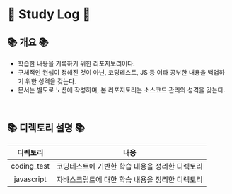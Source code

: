 #  Study Log 

## 📚 개요 📚
- 학습한 내용을 기록하기 위한 리포지토리이다.
- 구체적인 컨셉이 정해진 것이 아닌, 코딩테스트, JS 등 여타 공부한 내용을 백업하기 위한 성격을 갖는다.
- 문서는 별도로 노션에 작성하며, 본 리포지토리는 소스코드 관리의 성격을 갖는다.

<br />

## 📚 디렉토리 설명 📚

|디렉토리| 내용                         |
|:---:|----------------------------|
|coding_test| 코딩테스트에 기반한 학습 내용을 정리한 디렉토리 |
|javascript| 자바스크립트에 대한 학습 내용을 정리한 디렉토리 |